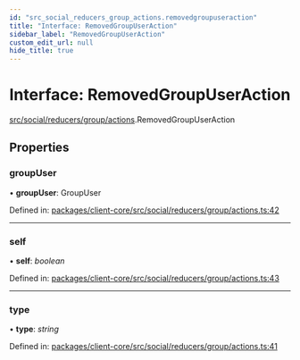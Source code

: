 ```yaml
---
id: "src_social_reducers_group_actions.removedgroupuseraction"
title: "Interface: RemovedGroupUserAction"
sidebar_label: "RemovedGroupUserAction"
custom_edit_url: null
hide_title: true
---
```


# Interface: RemovedGroupUserAction

[src/social/reducers/group/actions](../modules/src_social_reducers_group_actions.md).RemovedGroupUserAction

## Properties

### groupUser

• **groupUser**: GroupUser

Defined in: [packages/client-core/src/social/reducers/group/actions.ts:42](https://github.com/xr3ngine/xr3ngine/blob/7e8e151f1/packages/client-core/src/social/reducers/group/actions.ts#L42)

___

### self

• **self**: *boolean*

Defined in: [packages/client-core/src/social/reducers/group/actions.ts:43](https://github.com/xr3ngine/xr3ngine/blob/7e8e151f1/packages/client-core/src/social/reducers/group/actions.ts#L43)

___

### type

• **type**: *string*

Defined in: [packages/client-core/src/social/reducers/group/actions.ts:41](https://github.com/xr3ngine/xr3ngine/blob/7e8e151f1/packages/client-core/src/social/reducers/group/actions.ts#L41)
